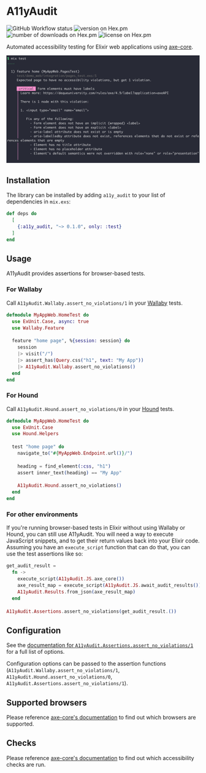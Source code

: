 # A11yAudit

![GitHub Workflow status](https://github.com/angelikatyborska/a11y-audit-elixir/actions/workflows/test.yml/badge.svg)
![version on Hex.pm](https://img.shields.io/hexpm/v/a11y_audit)
![number of downloads on Hex.pm](https://img.shields.io/hexpm/dt/a11y_audit)
![license on Hex.pm](https://img.shields.io/hexpm/l/a11y_audit)

Automated accessibility testing for Elixir web applications using [axe-core](https://github.com/dequelabs/axe-core).

![Expected page to have no accessibility violations, but got 1 violation. Form elements must have labels.](./docs/assets/cover.png)

## Installation

The library can be installed by adding `a11y_audit` to your list of dependencies in `mix.exs`:

```elixir
def deps do
  [
    {:a11y_audit, "~> 0.1.0", only: :test}
  ]
end
```

## Usage

A11yAudit provides assertions for browser-based tests.

### For Wallaby

Call `A11yAudit.Wallaby.assert_no_violations/1` in your [Wallaby](https://github.com/elixir-wallaby/wallaby) tests.

```elixir
defmodule MyAppWeb.HomeTest do
  use ExUnit.Case, async: true
  use Wallaby.Feature

  feature "home page", %{session: session} do
    session
    |> visit("/")
    |> assert_has(Query.css("h1", text: "My App"))
    |> A11yAudit.Wallaby.assert_no_violations()
  end
end
```

### For Hound

Call `A11yAudit.Hound.assert_no_violations/0` in your [Hound](https://github.com/HashNuke/hound) tests.

```elixir
defmodule MyAppWeb.HomeTest do
  use ExUnit.Case
  use Hound.Helpers

  test "home page" do
    navigate_to("#{MyAppWeb.Endpoint.url()}/")

    heading = find_element(:css, "h1")
    assert inner_text(heading) == "My App"

    A11yAudit.Hound.assert_no_violations()
  end
end
```

### For other environments

If you're running browser-based tests in Elixir without using Wallaby or Hound, you can still use A11yAudit. You will need a way to execute JavaScript snippets, and to get their return values back into your Elixir code. Assuming you have an `execute_script` function that can do that, you can use the test assertions like so:

```elixir
get_audit_result =
  fn ->
    execute_script(A11yAudit.JS.axe_core())
    axe_result_map = execute_script(A11yAudit.JS.await_audit_results())
    A11yAudit.Results.from_json(axe_result_map)
  end

A11yAudit.Assertions.assert_no_violations(get_audit_result.())
```

## Configuration

See the [documentation for `A11yAudit.Assertions.assert_no_violations/1`](https://hexdocs.pm/a11y_audit/A11yAudit.Assertions.html#assert_no_violations/2-options) for a full list of options.

Configuration options can be passed to the assertion functions (`A11yAudit.Wallaby.assert_no_violations/1`, `A11yAudit.Hound.assert_no_violations/0`, `A11yAudit.Assertions.assert_no_violations/1`).

## Supported browsers

Please reference [axe-core's documentation](https://github.com/dequelabs/axe-core?tab=readme-ov-file#supported-browsers) to find out which browsers are supported.

## Checks

Please reference [axe-core's documentation](https://github.com/dequelabs/axe-core/blob/develop/doc/rule-descriptions.md) to find out which accessibility checks are run.

